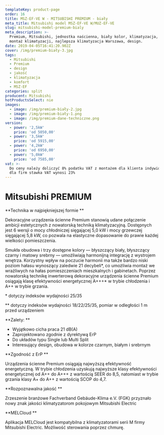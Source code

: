 ```yaml
---
templateKey: product-page
order: 16
title: MSZ-EF-VE W - MITSUBISHI PREMIUM - biały
meta_title: Mitsubishi model MSZ-EF-VE W/MUZ-EF-VE
slug: mitsubishi-model-premium-bialy
meta_description: >-
  Premium, Mitsubishi, jednostka naścienna, biały kolor, klimatyzacja, komfort,
  montaż klimatyzacji, najlepsza klimatyzacja Warszawa, design.
date: 2019-04-05T16:41:20.902Z
cover: /img/premium-biały-3.jpg
tags:
  - Mitsubishi
  - Premium
  - design
  - jakość
  - klimatyzacja
  - komfort
  - MSZ-EF
categories: split
producent: Mitsubishi
hotProductsSelect: nie
images:
  - image: /img/premium-biały-2.jpg
  - image: /img/premium-biały-1.png
  - image: /img/premium-dane-techniczne.png
version:
  - power: '2,5kW'
    price: 'od 5050,00'
  - power: '3,5kW'
    price: 'od 5915,00'
  - power: '4,2kW'
    price: 'od 6950,00'
  - power: '5,0kW'
    price: 'od 7585,00'
vat: >-
  Do ceny należy doliczyć 8% podatku VAT z montażem dla klienta indywidualnego,
  dla firm stawka VAT wynosi 23%
---
```


# Mitsubishi PREMIUM

**Technika w najpiękniejszej formie
**

Dekoracyjne urządzenia ścienne Premium stanowią udane połączenie ambicji estetycznych z nowatorską techniką klimatyzacyjną. Dostępnych jest 6 wersji o mocy chłodniczej sięgającej 5,0 kW i mocy grzewczej sięgającej 5,8 kW, co pozwala na elastyczne dopasowanie do prawie każdej wielkości pomieszczenia.

Smukła obudowa i trzy dostępne kolory — błyszczący biały, błyszczący czarny i matowy srebrny — umożliwiają harmonijną integrację z wystrojem wnętrza. Korzystny wpływ na poczucie harmonii ma także bardzo niski poziom hałasu wynoszący zaledwie 21 decybeli\*, co umożliwia montaż we wrażliwych na hałas pomieszczeniach mieszkalnych i gabinetach. Poprzez nowatorską technikę inwerterową dekoracyjne urządzenia ścienne Premium osiągają klasę efektywności energetycznej A+++\* w trybie chłodzenia i A++ w trybie grzania.

\* dotyczy indeksów wydajności 25/35

\*\* dotyczy indeksów wydajności 18/22/25/35, pomiar w odległości 1 m przed urządzeniem

**Zalety:
**

- Wyjątkowo cicha praca 21 dB(A)
- Zaprojektowano zgodnie z dyrektywą ErP
- Do układów typu Single lub Multi Split
- Interesujący design, obudowa w kolorze czarnym, białym i srebrnym

**Zgodność z ErP
**

Urządzenia ścienne Premium osiągają najwyższą efektywność energetyczną. W trybie chłodzenia uzyskują najwyższe klasy efektywności energetycznej od A++ do A+++ z wartością SEER do 8,5, natomiast w trybie grzania klasy A+ do A++ z wartością SCOP do 4,7.

**Rozpoznawalna jakość
**

Zrzeszenie branżowe Fachverband Gebäude-Klima e.V. (FGK) przyznało nowy znak jakości klimatyzatorom pokojowym Mitsubishi Electric

**MELCloud
**

Aplikacja MELCloud jest kompatybilna z klimatyzatorami serii M firmy Mitsubishi Electric. Możliwość sterowania poprzez chmurę.
